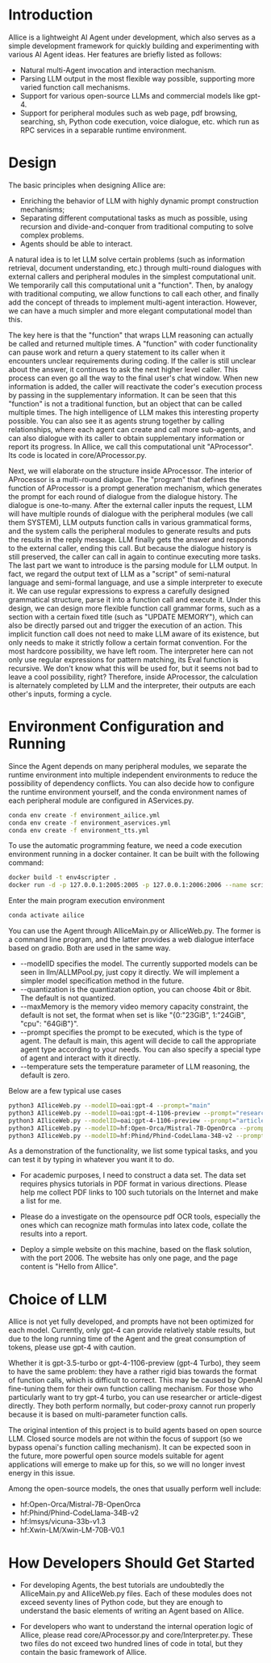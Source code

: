 # Introduction
AIlice is a lightweight AI Agent under development, which also serves as a simple development framework for quickly building and experimenting with various AI Agent ideas.
Her features are briefly listed as follows:

- Natural multi-Agent invocation and interaction mechanism.
- Parsing LLM output in the most flexible way possible, supporting more varied function call mechanisms.
- Support for various open-source LLMs and commercial models like gpt-4.
- Support for peripheral modules such as web page, pdf browsing, searching, sh, Python code execution, voice dialogue, etc. which run as RPC services in a separable runtime 
environment.

# Design
The basic principles when designing AIlice are:

- Enriching the behavior of LLM with highly dynamic prompt construction mechanisms;
- Separating different computational tasks as much as possible, using recursion and divide-and-conquer from traditional computing to solve complex problems.
- Agents should be able to interact. 

A natural idea is to let LLM solve certain problems (such as information retrieval, document understanding, etc.) through multi-round dialogues with external callers and
peripheral modules in the simplest computational unit. We temporarily call this computational unit a "function". Then, by analogy with traditional computing, we allow 
functions to call each other, and finally add the concept of threads to implement multi-agent interaction. However, we can have a much simpler and more elegant computational
model than this.

The key here is that the "function" that wraps LLM reasoning can actually be called and returned multiple times. A "function" with coder functionality can pause work and
return a query statement to its caller when it encounters unclear requirements during coding. If the caller is still unclear about the answer, it continues to ask the next
higher level caller. This process can even go all the way to the final user's chat window. When new information is added, the caller will reactivate the coder's execution
process by passing in the supplementary information. It can be seen that this "function" is not a traditional function, but an object that can be called multiple times. 
The high intelligence of LLM makes this interesting property possible. You can also see it as agents strung together by calling relationships, where each agent can create
and call more sub-agents, and can also dialogue with its caller to obtain supplementary information or report its progress. In AIlice, we call this computational unit
"AProcessor". Its code is located in core/AProcessor.py.

Next, we will elaborate on the structure inside AProcessor. The interior of AProcessor is a multi-round dialogue. The "program" that defines the function of AProcessor
is a prompt generation mechanism, which generates the prompt for each round of dialogue from the dialogue history. The dialogue is one-to-many. After the external caller
inputs the request, LLM will have multiple rounds of dialogue with the peripheral modules (we call them SYSTEM), LLM outputs function calls in various grammatical forms,
and the system calls the peripheral modules to generate results and puts the results in the reply message. LLM finally gets the answer and responds to the external caller,
ending this call. But because the dialogue history is still preserved, the caller can call in again to continue executing more tasks. The last part we want to introduce
is the parsing module for LLM output. In fact, we regard the output text of LLM as a "script" of semi-natural language and semi-formal language, and use a simple interpreter
to execute it. We can use regular expressions to express a carefully designed grammatical structure, parse it into a function call and execute it. Under this design, we
can design more flexible function call grammar forms, such as a section with a certain fixed title (such as "UPDATE MEMORY"), which can also be directly parsed out and
trigger the execution of an action. This implicit function call does not need to make LLM aware of its existence, but only needs to make it strictly follow a certain format
convention. For the most hardcore possibility, we have left room. The interpreter here can not only use regular expressions for pattern matching, its Eval function is
recursive. We don't know what this will be used for, but it seems not bad to leave a cool possibility, right? Therefore, inside AProcessor, the calculation is alternately
completed by LLM and the interpreter, their outputs are each other's inputs, forming a cycle.

# Environment Configuration and Running
Since the Agent depends on many peripheral modules, we separate the runtime environment into multiple independent environments to reduce the possibility of dependency
conflicts. You can also decide how to configure the runtime environment yourself, and the conda environment names of each peripheral module are configured in AServices.py.

```bash
conda env create -f environment_ailice.yml
conda env create -f environment_aservices.yml
conda env create -f environment_tts.yml
```

To use the automatic programming feature, we need a code execution environment running in a docker container. It can be built with the following command:

```bash
docker build -t env4scripter .
docker run -d -p 127.0.0.1:2005:2005 -p 127.0.0.1:2006:2006 --name scripter env4scripter
```

Enter the main program execution environment

```bash
conda activate ailice
```

You can use the Agent through AIliceMain.py or AIliceWeb.py. The former is a command line program, and the latter provides a web dialogue interface based on gradio. Both
are used in the same way.

- --modelID specifies the model. The currently supported models can be seen in llm/ALLMPool.py, just copy it directly. We will implement a simpler model specification method
in the future.
- --quantization is the quantization option, you can choose 4bit or 8bit. The default is not quantized.
- --maxMemory is the memory video memory capacity constraint, the default is not set, the format when set is like "{0:"23GiB", 1:"24GiB", "cpu": "64GiB"}".
- --prompt specifies the prompt to be executed, which is the type of agent. The default is main, this agent will decide to call the appropriate agent type according to your
needs. You can also specify a special type of agent and interact with it directly.
- --temperature sets the temperature parameter of LLM reasoning, the default is zero.

Below are a few typical use cases

```bash
python3 AIliceWeb.py --modelID=oai:gpt-4 --prompt="main"
python3 AIliceWeb.py --modelID=oai:gpt-4-1106-preview --prompt="researcher"
python3 AIliceWeb.py --modelID=oai:gpt-4-1106-preview --prompt="article-digest"
python3 AIliceWeb.py --modelID=hf:Open-Orca/Mistral-7B-OpenOrca --prompt="main"
python3 AIliceWeb.py --modelID=hf:Phind/Phind-CodeLlama-34B-v2 --prompt="coder-proxy" --quantization=4bit
```

As a demonstration of the functionality, we list some typical tasks, and you can test it by typing in whatever you want it to do.

- For academic purposes, I need to construct a data set. The data set requires physics tutorials in PDF format in various directions. Please help me collect PDF links to
100 such tutorials on the Internet and make a list for me.

- Please do a investigate on the opensource pdf OCR tools, especially the ones which can recognize math formulas into latex code, collate the results into a report.

- Deploy a simple website on this machine, based on the flask solution, with the port 2006. The website has only one page, and the page content is "Hello from AIlice".



# Choice of LLM
AIlice is not yet fully developed, and prompts have not been optimized for each model. Currently, only gpt-4 can provide relatively stable results, but due to the long
running time of the Agent and the great consumption of tokens, please use gpt-4 with caution.

Whether it is gpt-3.5-turbo or gpt-4-1106-preview (gpt-4 Turbo), they seem to have the same problem: they have a rather rigid bias towards the format of function calls, which
is difficult to correct. This may be caused by OpenAI fine-tuning them for their own function calling mechanism. For those who particularly want to try gpt-4 turbo, you can
use researcher or article-digest directly. They both perform normally, but coder-proxy cannot run properly because it is based on multi-parameter function calls.

The original intention of this project is to build agents based on open source LLM. Closed source models are not within the focus of support (so we bypass openai's function
calling mechanism). It can be expected soon in the future, more powerful open source models suitable for agent applications will emerge to make up for this, so we will no longer
invest energy in this issue.

Among the open-source models, the ones that usually perform well include:

- hf:Open-Orca/Mistral-7B-OpenOrca
- hf:Phind/Phind-CodeLlama-34B-v2
- hf:lmsys/vicuna-33b-v1.3
- hf:Xwin-LM/Xwin-LM-70B-V0.1

# How Developers Should Get Started

- For developing Agents, the best tutorials are undoubtedly the AIliceMain.py and AIliceWeb.py files. Each of these modules does not exceed seventy lines of Python code,
but they are enough to understand the basic elements of writing an Agent based on AIlice.

- For developers who want to understand the internal operation logic of AIlice, please read core/AProcessor.py and core/Interpreter.py. These two files do not exceed two
hundred lines of code in total, but they contain the basic framework of AIlice.


